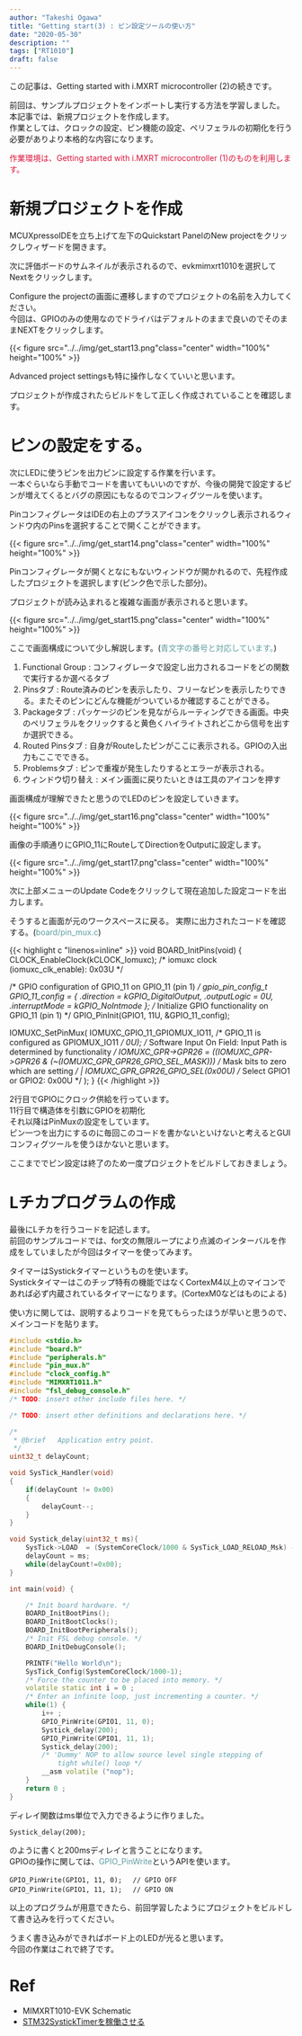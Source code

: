 ```yaml
---
author: "Takeshi Ogawa"
title: "Getting start(3) : ピン設定ツールの使い方"
date: "2020-05-30"
description: ""
tags: ["RT1010"]
draft: false
---
```


この記事は、Getting started with i.MXRT microcontroller (2)の続きです。  
<!--more-->
前回は、サンプルプロジェクトをインポートし実行する方法を学習しました。  
本記事では、新規プロジェクトを作成します。  
作業としては、クロックの設定、ピン機能の設定、ペリフェラルの初期化を行う必要がありより本格的な内容になります。

<font color="Crimson">作業環境は、Getting started with i.MXRT microcontroller (1)のものを利用します。</font>

# 新規プロジェクトを作成
MCUXpressoIDEを立ち上げて左下のQuickstart PanelのNew projectをクリックしウィザードを開きます。

次に評価ボードのサムネイルが表示されるので、evkmimxrt1010を選択してNextをクリックします。

Configure the projectの画面に遷移しますのでプロジェクトの名前を入力してください。  
今回は、GPIOのみの使用なのでドライバはデフォルトのままで良いのでそのままNEXTをクリックします。

{{< figure src="../../img/get_start13.png"class="center" width="100%" height="100%" >}}

Advanced project settingsも特に操作しなくていいと思います。

プロジェクトが作成されたらビルドをして正しく作成されていることを確認します。

# ピンの設定をする。
次にLEDに使うピンを出力ピンに設定する作業を行います。  
一本ぐらいなら手動でコードを書いてもいいのですが、今後の開発で設定するピンが増えてくるとバグの原因にもなるのでコンフィグツールを使います。  

PinコンフィグレータはIDEの右上のプラスアイコンをクリックし表示されるウィンドウ内のPinsを選択することで開くことができます。

{{< figure src="../../img/get_start14.png"class="center" width="100%" height="100%" >}}

Pinコンフィグレータが開くとなにもないウィンドウが開かれるので、先程作成したプロジェクトを選択します(ピンク色で示した部分)。  

プロジェクトが読み込まれると複雑な画面が表示されると思います。  

{{< figure src="../../img/get_start15.png"class="center" width="100%" height="100%" >}}

ここで画面構成について少し解説します。(<font color="CadetBlue">青文字の番号と対応しています。</font>)

1. Functional Group : コンフィグレータで設定し出力されるコードをどの関数で実行するか選べるタブ
2. Pinsタブ : Route済みのピンを表示したり、フリーなピンを表示したりできる。またそのピンにどんな機能がついているか確認することができる。
3. Packageタブ : パッケージのピンを見ながらルーティングできる画面。中央のペリフェラルをクリックすると黄色くハイライトされどこから信号を出すか選択できる。
4. Routed Pinsタブ : 自身がRouteしたピンがここに表示される。GPIOの入出力もここでできる。
5. Problemsタブ : ピンで重複が発生したりするとエラーが表示される。
6. ウィンドウ切り替え : メイン画面に戻りたいときは工具のアイコンを押す

画面構成が理解できたと思うのでLEDのピンを設定していきます。  

{{< figure src="../../img/get_start16.png"class="center" width="100%" height="100%" >}}

画像の手順通りにGPIO_11にRouteしてDirectionをOutputに設定します。

{{< figure src="../../img/get_start17.png"class="center" width="100%" height="100%" >}}

次に上部メニューのUpdate Codeをクリックして現在追加した設定コードを出力します。

そうすると画面が元のワークスペースに戻る。
実際に出力されたコードを確認する。(<font color="CadetBlue">board/pin_mux.c</font>)


{{< highlight c "linenos=inline" >}}
void BOARD_InitPins(void) {
  CLOCK_EnableClock(kCLOCK_Iomuxc);           /* iomuxc clock (iomuxc_clk_enable): 0x03U */

  /* GPIO configuration of GPIO_11 on GPIO_11 (pin 1) */
  gpio_pin_config_t GPIO_11_config = {
      .direction = kGPIO_DigitalOutput,
      .outputLogic = 0U,
      .interruptMode = kGPIO_NoIntmode
  };
  /* Initialize GPIO functionality on GPIO_11 (pin 1) */
  GPIO_PinInit(GPIO1, 11U, &GPIO_11_config);

  IOMUXC_SetPinMux(
      IOMUXC_GPIO_11_GPIOMUX_IO11,            /* GPIO_11 is configured as GPIOMUX_IO11 */
      0U);                                    /* Software Input On Field: Input Path is determined by functionality */
  IOMUXC_GPR->GPR26 = ((IOMUXC_GPR->GPR26 &
    (~(IOMUXC_GPR_GPR26_GPIO_SEL_MASK)))      /* Mask bits to zero which are setting */
      | IOMUXC_GPR_GPR26_GPIO_SEL(0x00U)      /* Select GPIO1 or GPIO2: 0x00U */
    );
}
{{< /highlight >}}

2行目でGPIOにクロック供給を行っています。  
11行目で構造体を引数にGPIOを初期化  
それ以降はPinMuxの設定をしています。  
ピン一つを出力にするのに毎回このコードを書かないといけないと考えるとGUIコンフィグツールを使うほかないと思います。

ここまででピン設定は終了のため一度プロジェクトをビルドしておきましょう。

# Lチカプログラムの作成
最後にLチカを行うコードを記述します。  
前回のサンプルコードでは、for文の無限ループにより点滅のインターバルを作成をしていましたが今回はタイマーを使ってみます。

タイマーはSystickタイマーというものを使います。   
Systickタイマーはこのチップ特有の機能ではなくCortexM4以上のマイコンであれば必ず内蔵されているタイマーになります。(CortexM0などはものによる)   

使い方に関しては、説明するよりコードを見てもらったほうが早いと思うので、メインコードを貼ります。

```c++
#include <stdio.h>
#include "board.h"
#include "peripherals.h"
#include "pin_mux.h"
#include "clock_config.h"
#include "MIMXRT1011.h"
#include "fsl_debug_console.h"
/* TODO: insert other include files here. */

/* TODO: insert other definitions and declarations here. */

/*
 * @brief   Application entry point.
 */
uint32_t delayCount;

void SysTick_Handler(void)
{
    if(delayCount != 0x00)
    {
    	delayCount--;
    }
}

void Systick_delay(uint32_t ms){
	SysTick->LOAD  = (SystemCoreClock/1000 & SysTick_LOAD_RELOAD_Msk) - 1;
	delayCount = ms;
	while(delayCount!=0x00);
}

int main(void) {

  	/* Init board hardware. */
    BOARD_InitBootPins();
    BOARD_InitBootClocks();
    BOARD_InitBootPeripherals();
  	/* Init FSL debug console. */
    BOARD_InitDebugConsole();

    PRINTF("Hello World\n");
    SysTick_Config(SystemCoreClock/1000-1);
    /* Force the counter to be placed into memory. */
    volatile static int i = 0 ;
    /* Enter an infinite loop, just incrementing a counter. */
    while(1) {
        i++ ;
        GPIO_PinWrite(GPIO1, 11, 0);
        Systick_delay(200);
        GPIO_PinWrite(GPIO1, 11, 1);
        Systick_delay(200);
        /* 'Dummy' NOP to allow source level single stepping of
            tight while() loop */
        __asm volatile ("nop");
    }
    return 0 ;
}
```

ディレイ関数はms単位で入力できるように作りました。  
```
Systick_delay(200);
```
のように書くと200msディレイと言うことになります。   
GPIOの操作に関しては、<font color="CadetBlue">GPIO_PinWrite</font>というAPIを使います。

```
GPIO_PinWrite(GPIO1, 11, 0);　 // GPIO OFF
GPIO_PinWrite(GPIO1, 11, 1);　 // GPIO ON
```

以上のプログラムが用意できたら、前回学習したようにプロジェクトをビルドして書き込みを行ってください。

うまく書き込みができればボード上のLEDが光ると思います。  
今回の作業はこれで終了です。

# Ref
- MIMXRT1010-EVK Schematic
- [STM32SystickTimerを稼働させる](https://qiita.com/ekd/items/731c16c314c52cca0d53)